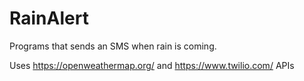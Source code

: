 # RainAlert
Programs that sends an SMS when rain is coming.

Uses https://openweathermap.org/ and https://www.twilio.com/ APIs
